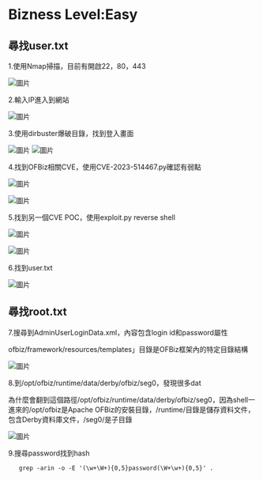 Bizness Level:Easy
===
尋找user.txt
---
1.使用Nmap掃描，目前有開啟22，80，443

![圖片](https://github.com/favorite986141/jamescao/assets/125249893/cc624852-ec0d-4c6f-b58d-e5dd9cfa5430)

2.輸入IP進入到網站

![圖片](https://github.com/favorite986141/jamescao/assets/125249893/f4c4f7b8-9a61-4992-95f5-bf19aafb6c76)

3.使用dirbuster爆破目錄，找到登入畫面

![圖片](https://github.com/favorite986141/jamescao/assets/125249893/0b8bdab0-2f46-42a6-8f02-aafab0ad2b67)
![圖片](https://github.com/favorite986141/jamescao/assets/125249893/96a7e3fd-3b7e-4daa-a853-2df11db01b15)

4.找到OFBiz相關CVE，使用CVE-2023-514467.py確認有弱點

![圖片](https://github.com/favorite986141/jamescao/assets/125249893/37d73a71-2a9f-4d15-a9c7-eef46180fdf3)

![圖片](https://github.com/favorite986141/jamescao/assets/125249893/037a5768-e02c-4fa6-8e7d-5a3a87f66741)

5.找到另一個CVE POC，使用exploit.py reverse shell

![圖片](https://github.com/favorite986141/jamescao/assets/125249893/2c6619b3-80fa-4665-9488-8133ebfd4080)

![圖片](https://github.com/favorite986141/jamescao/assets/125249893/f635049d-75a4-4c94-b723-0a1ad91788b0)

6.找到user.txt

![圖片](https://github.com/favorite986141/jamescao/assets/125249893/2fd109cf-b3c2-4319-94c0-3d881b838e94)

尋找root.txt
---
7.搜尋到AdminUserLoginData.xml，內容包含login id和password屬性

ofbiz/framework/resources/templates」目錄是OFBiz框架內的特定目錄結構 

![圖片](https://github.com/favorite986141/jamescao/assets/125249893/a9365a71-8ad0-4b4e-b8f8-c4ce7d5ec48e)

8.到/opt/ofbiz/runtime/data/derby/ofbiz/seg0，發現很多dat

為什麼會翻到這個路徑/opt/ofbiz/runtime/data/derby/ofbiz/seg0，因為shell一進來的/opt/ofbiz是Apache OFBiz的安裝目錄，/runtime/目錄是儲存資料文件，包含Derby資料庫文件，/seg0/是子目錄

![圖片](https://github.com/favorite986141/jamescao/assets/125249893/d5014763-9ce9-4646-b068-d9986aefbdbc)

9.搜尋password找到hash

       grep -arin -o -E '(\w+\W+){0,5}password(\W+\w+){0,5}' .
